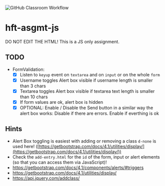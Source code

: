![GitHub Classroom Workflow](https://github.com/hft-stuttgart-ipr/hft-asgmt-js-Anime-is-real/workflows/GitHub%20Classroom%20Workflow/badge.svg)

# hft-asgmt-js

DO NOT EDIT THE HTML! This is a JS only assignment.

## TODO

- FormValidation:
  - [x] Listen to `keyup` event on `textarea` and on `input` or on the whole `form`
  - [x] Username toggles Alert box visible if username length is smaller than 3 chars
  - [x] Textarea toggles Alert box visible if textarea text length is smaller than 10 chars
  - [x] If form values are ok, alert box is hidden
  - [x] OPTIONAL: Enable / Disable the Send button in a similar way the alert box works: Disable if there are errors. Enable if everthing is ok

## Hints

- Alert Box toggling is easiest with adding or removing a class `d-none` is used here! ([https://getbootstrap.com/docs/4.1/utilities/display/](https://getbootstrap.com/docs/4.1/utilities/display/))
- Check the `add-entry.html` for the `id` of the form, input or alert elements (so that you can access them via JavaScript)!
- https://getbootstrap.com/docs/4.1/components/alerts/#triggers
- https://getbootstrap.com/docs/4.1/utilities/display/
- https://api.jquery.com/addclass/
